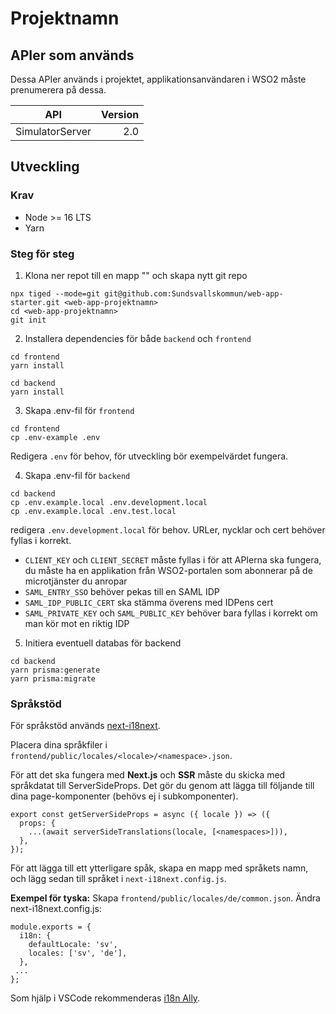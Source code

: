 # Projektnamn

## APIer som används

Dessa APIer används i projektet, applikationsanvändaren i WSO2 måste prenumerera på dessa.

| API             | Version |
| --------------- | ------: |
| SimulatorServer |     2.0 |

## Utveckling

### Krav

- Node >= 16 LTS
- Yarn

### Steg för steg

1. Klona ner repot till en mapp "<web-app-projektnamn>" och skapa nytt git repo

```
npx tiged --mode=git git@github.com:Sundsvallskommun/web-app-starter.git <web-app-projektnamn>
cd <web-app-projektnamn>
git init
```

2. Installera dependencies för både `backend` och `frontend`

```
cd frontend
yarn install

cd backend
yarn install
```

3. Skapa .env-fil för `frontend`

```
cd frontend
cp .env-example .env
```

Redigera `.env` för behov, för utveckling bör exempelvärdet fungera.

4. Skapa .env-fil för `backend`

```
cd backend
cp .env.example.local .env.development.local
cp .env.example.local .env.test.local
```

redigera `.env.development.local` för behov. URLer, nycklar och cert behöver fyllas i korrekt.

- `CLIENT_KEY` och `CLIENT_SECRET` måste fyllas i för att APIerna ska fungera, du måste ha en applikation från WSO2-portalen som abonnerar på de microtjänster du anropar
- `SAML_ENTRY_SSO` behöver pekas till en SAML IDP
- `SAML_IDP_PUBLIC_CERT` ska stämma överens med IDPens cert
- `SAML_PRIVATE_KEY` och `SAML_PUBLIC_KEY` behöver bara fyllas i korrekt om man kör mot en riktig IDP

5. Initiera eventuell databas för backend

```
cd backend
yarn prisma:generate
yarn prisma:migrate
```

### Språkstöd

För språkstöd används [next-i18next](https://github.com/i18next/next-i18next).

Placera dina språkfiler i `frontend/public/locales/<locale>/<namespace>.json`.

För att det ska fungera med **Next.js** och **SSR** måste du skicka med språkdatat till ServerSideProps.
Det gör du genom att lägga till följande till dina page-komponenter (behövs ej i subkomponenter).

```
export const getServerSideProps = async ({ locale }) => ({
  props: {
    ...(await serverSideTranslations(locale, [<namespaces>])),
  },
});
```

För att lägga till ett ytterligare spåk, skapa en mapp med språkets namn, och lägg sedan till språket i `next-i18next.config.js`.

**Exempel för tyska:**
Skapa `frontend/public/locales/de/common.json`.
Ändra next-i18next.config.js:

```
module.exports = {
  i18n: {
    defaultLocale: 'sv',
    locales: ['sv', 'de'],
  },
 ...
};
```

Som hjälp i VSCode rekommenderas [i18n Ally](https://marketplace.visualstudio.com/items?itemName=Lokalise.i18n-ally).
